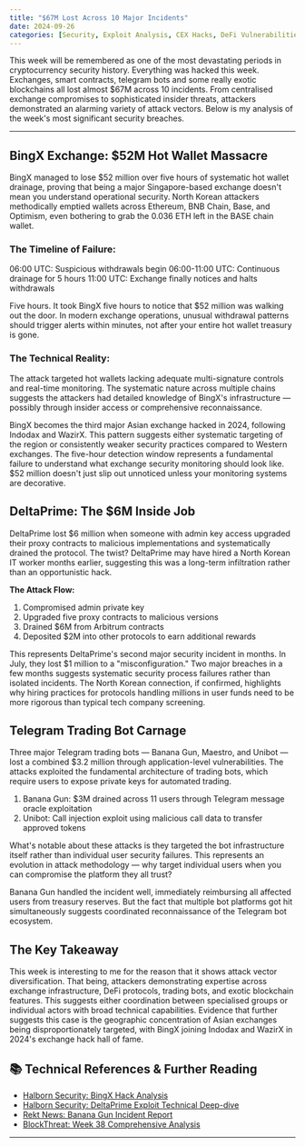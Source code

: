 ```yaml
---
title: "$67M Lost Across 10 Major Incidents"
date: 2024-09-26
categories: [Security, Exploit Analysis, CEX Hacks, DeFi Vulnerabilities, Telegram Bots]
---
```



This week will be remembered as one of the most devastating periods in cryptocurrency security history. Everything was hacked this week. Exchanges, smart contracts, telegram bots and some really exotic blockchains all lost almost $67M across 10 incidents. From centralised exchange compromises to sophisticated insider threats, attackers demonstrated an alarming variety of attack vectors. Below is my analysis of the week's most significant security breaches.

---

## BingX Exchange: $52M Hot Wallet Massacre
BingX managed to lose $52 million over five hours of systematic hot wallet drainage, proving that being a major Singapore-based exchange doesn't mean you understand operational security. North Korean attackers methodically emptied wallets across Ethereum, BNB Chain, Base, and Optimism, even bothering to grab the 0.036 ETH left in the BASE chain wallet.

### The Timeline of Failure:
06:00 UTC: Suspicious withdrawals begin
06:00-11:00 UTC: Continuous drainage for 5 hours
11:00 UTC: Exchange finally notices and halts withdrawals

Five hours. It took BingX five hours to notice that $52 million was walking out the door. In modern exchange operations, unusual withdrawal patterns should trigger alerts within minutes, not after your entire hot wallet treasury is gone.

### The Technical Reality:
The attack targeted hot wallets lacking adequate multi-signature controls and real-time monitoring. The systematic nature across multiple chains suggests the attackers had detailed knowledge of BingX's infrastructure — possibly through insider access or comprehensive reconnaissance.

BingX becomes the third major Asian exchange hacked in 2024, following Indodax and WazirX. This pattern suggests either systematic targeting of the region or consistently weaker security practices compared to Western exchanges. The five-hour detection window represents a fundamental failure to understand what exchange security monitoring should look like. $52 million doesn't just slip out unnoticed unless your monitoring systems are decorative.

## DeltaPrime: The $6M Inside Job
DeltaPrime lost $6 million when someone with admin key access upgraded their proxy contracts to malicious implementations and systematically drained the protocol. The twist? DeltaPrime may have hired a North Korean IT worker months earlier, suggesting this was a long-term infiltration rather than an opportunistic hack.

**The Attack Flow:**
1. Compromised admin private key
2. Upgraded five proxy contracts to malicious versions
3. Drained $6M from Arbitrum contracts
4. Deposited $2M into other protocols to earn additional rewards

This represents DeltaPrime's second major security incident in months. In July, they lost $1 million to a "misconfiguration." Two major breaches in a few months suggests systematic security process failures rather than isolated incidents. The North Korean connection, if confirmed, highlights why hiring practices for protocols handling millions in user funds need to be more rigorous than typical tech company screening.

## Telegram Trading Bot Carnage
Three major Telegram trading bots — Banana Gun, Maestro, and Unibot — lost a combined $3.2 million through application-level vulnerabilities. The attacks exploited the fundamental architecture of trading bots, which require users to expose private keys for automated trading.

1. Banana Gun: $3M drained across 11 users through Telegram message oracle exploitation
2. Unibot: Call injection exploit using malicious call data to transfer approved tokens

What's notable about these attacks is they targeted the bot infrastructure itself rather than individual user security failures. This represents an evolution in attack methodology — why target individual users when you can compromise the platform they all trust?

Banana Gun handled the incident well, immediately reimbursing all affected users from treasury reserves. But the fact that multiple bot platforms got hit simultaneously suggests coordinated reconnaissance of the Telegram bot ecosystem.

## The Key Takeaway
This week is interesting to me for the reason that it shows attack vector diversification. That being, attackers demonstrating expertise across exchange infrastructure, DeFi protocols, trading bots, and exotic blockchain features. This suggests either coordination between specialised groups or individual actors with broad technical capabilities. Evidence that further suggests this case is the geographic concentration of Asian exchanges being disproportionately targeted, with BingX joining Indodax and WazirX in 2024's exchange hack hall of fame.



## 📚 Technical References & Further Reading

- [Halborn Security: BingX Hack Analysis](https://www.halborn.com/blog/post/explained-the-bingx-hack-september-2024)
- [Halborn Security: DeltaPrime Exploit Technical Deep-dive](https://www.halborn.com/blog/post/explained-the-deltaprime-hack-september-2024)
- [Rekt News: Banana Gun Incident Report](https://rekt.news/bananagun-rekt)
- [BlockThreat: Week 38 Comprehensive Analysis](https://newsletter.blockthreat.io/p/blockthreat-week-38-2024)

---
